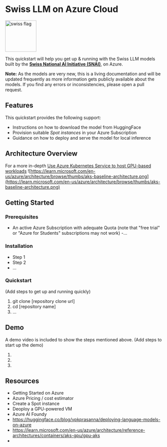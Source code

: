 # Swiss LLM on Azure Cloud

<img src="https://upload.wikimedia.org/wikipedia/commons/f/f3/Flag_of_Switzerland.svg" alt="swiss flag" width="100"/>

This quickstart will help you get up & running with the Swiss LLM models built by the [**Swiss National AI Initiative  (SNAI)**](https://swiss-ai.org), on Azure.

**Note:** As the models are very new, this is a living documentation and will be updated frequently as more information gets publicly available about the models. If you find any errors or inconsistencies, please open a pull request.



## Features
This quickstart provides the following support:

* Instructions on how to download the model from HuggingFace
* Provision suitable _Spot instances_ in your Azure Subscription
* Guidance on how to deploy and serve the model for local inference

## Architecture Overview
For a more in-depth  [Use Azure Kubernetes Service to host GPU-based workloads](https://learn.microsoft.com/en-us/azure/architecture/reference-architectures/containers/aks-gpu/gpu-aks)
![https://learn.microsoft.com/en-us/azure/architecture/browse/thumbs/aks-baseline-architecture.png](https://learn.microsoft.com/en-us/azure/architecture/browse/thumbs/aks-baseline-architecture.png)


## Getting Started

### Prerequisites
- An active Azure Subscription with adequate Quota (note that "free trial" or "Azure for Students" subscriptions may not work)
-... 

### Installation

- Step 1
- Step 2 
- ...

### Quickstart
(Add steps to get up and running quickly)

1. git clone [repository clone url]
2. cd [repository name]
3. ...


## Demo

A demo video is included to show the steps mentioned above.
(Add steps to start up the demo)

1.
2.
3.

## Resources

- Getting Started on Azure
- Azure Pricing / cost estimator
- Create a Spot instance
- Deoploy a GPU-powered VM
- Azure AI Foundy
- https://huggingface.co/blog/vpkprasanna/deploying-language-models-on-azure
- https://learn.microsoft.com/en-us/azure/architecture/reference-architectures/containers/aks-gpu/gpu-aks
- 
